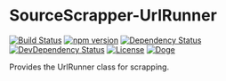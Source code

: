 # SourceScrapper-UrlRunner

[![Build Status](https://travis-ci.org/OpenByteDev/SourceScrapper.svg?branch=master)](https://travis-ci.org/OpenByteDev/SourceScrapper)
[![npm version](https://badge.fury.io/js/sourcescrapper-url-runner.svg)](https://www.npmjs.com/package/sourcescrapper-url-runner)
[![Dependency Status](https://david-dm.org/OpenByteDev/sourcescrapper-url-runner/status.svg)](https://david-dm.org/OpenByteDev/sourcescrapper-url-runner)
[![DevDependency Status](https://david-dm.org/OpenByteDev/sourcescrapper-url-runner/dev-status.svg)](https://david-dm.org/OpenByteDev/sourcescrapper-url-runner?type=dev)
[![License](https://img.shields.io/github/license/mashape/apistatus.svg)](https://opensource.org/licenses/MIT)
[![Doge](https://img.shields.io/badge/doge-wow-yellow.svg)]()

Provides the UrlRunner class for scrapping.